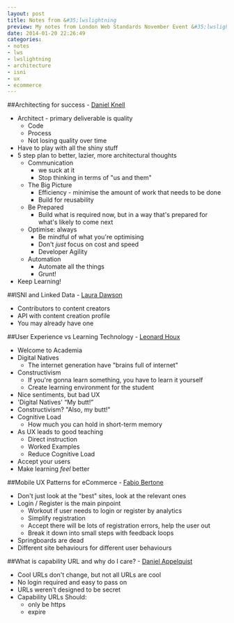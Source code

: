 ```yaml
---
layout: post
title: Notes from &#35;lwslightning
preview: My notes from London Web Standards November Event &#35;lwslightning - Architecting for Success from Daniel Knell, and four lightning-talks by Laura Dawson, Leonard Houx, Fabio Bertone, and Daniel Appelquist.
date: 2014-01-20 22:26:49
categories:
- notes
- lws
- lwslightning
- architecture
- isni
- ux
- ecommerce
---
```


##Architecting for success - [Daniel Knell](https://twitter.com/danielknell)
- Architect - primary deliverable is quality
	- Code
	- Process
	- Not losing quality over time
- Have to play with all the shiny stuff
- 5 step plan to better, lazier, more architectural thoughts
	- Communication
		- we suck at it
		- Stop thinking in terms of "us and them"
	- The Big Picture
		- Efficiency - minimise the amount of work that needs to be done
		- Build for reusability
	- Be Prepared
		- Build what is required now, but in a way that's prepared for what's likely to come next
	- Optimise: always
		- Be mindful of what you're optimising
		- Don't *just* focus on cost and speed
		- Developer Agility
	- Automation
		- Automate all the things
		- Grunt!
- Keep Learning!

##ISNI and Linked Data - [Laura Dawson]( https://twitter.com/ljndawson)
- Contributors to content creators
- API with content creation profile
- You may already have one

##User Experience vs Learning Technology - [Leonard Houx](https://twitter.com/leonardhoux)
- Welcome to Academia
- Digital Natives
	- The internet generation have "brains full of internet"
- Constructivism
	- If you're gonna learn something, you have to learn it yourself
	- Create learning environment for the student
- Nice sentiments, but bad UX
- 'Digital Natives' “My butt!”
- Constructivism? "Also, my butt!"
- Cognitive Load
	- How much you can hold in short-term memory
- As UX leads to good teaching
	- Direct instruction
	- Worked Examples
	- Reduce Cognitive Load
- Accept your users
- Make learning *feel* better

##Mobile UX Patterns for eCommerce - [Fabio Bertone](https://twitter.com/fabiobeta)
- Don't just look at the "best" sites, look at the relevant ones
- Login / Register is the main pinpoint
	- Workout if user needs to login or register by analytics
	- Simplify registration
	- Accept there will be lots of registration errors, help the user out
	- Break it down into small steps with feedback loops
- Springboards are dead
- Different site behaviours for different user behaviours

##What is capability URL and why do I care? - [Daniel Appelquist](https://twitter.com/torgo)
- Cool URLs don't change, but not all URLs are cool
- No login required and easy to pass on
- URLs weren't designed to be secret
- Capability URLs Should:
	- only be https
	- expire